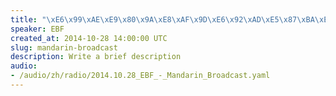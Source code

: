```yaml
--- 
title: "\xE6\x99\xAE\xE9\x80\x9A\xE8\xAF\x9D\xE6\x92\xAD\xE5\x87\xBA\xE7\x9A\x842014\xE5\xB9\xB410\xE6\x9C\x8828\xE6\x97\xA5"
speaker: EBF
created_at: 2014-10-28 14:00:00 UTC
slug: mandarin-broadcast
description: Write a brief description
audio: 
- /audio/zh/radio/2014.10.28_EBF_-_Mandarin_Broadcast.yaml
---
```

